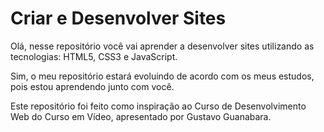 # Criar e Desenvolver Sites
 Olá, nesse repositório você vai aprender a desenvolver sites utilizando as tecnologias: HTML5, CSS3 e JavaScript.
 
 Sim, o meu repositório estará evoluindo de acordo com os meus estudos, pois estou aprendendo junto com você.

 Este repositório foi feito como inspiração ao Curso de Desenvolvimento Web do Curso em Vídeo, apresentado por Gustavo Guanabara.